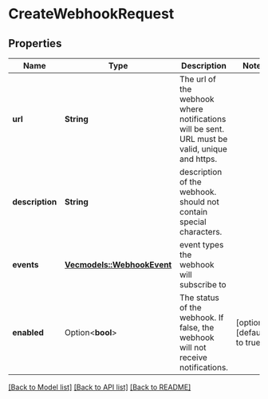 # CreateWebhookRequest

## Properties

Name | Type | Description | Notes
------------ | ------------- | ------------- | -------------
**url** | **String** | The url of the webhook where notifications will be sent. URL must be valid, unique and https. | 
**description** | **String** | description of the webhook. should not contain special characters. | 
**events** | [**Vec<models::WebhookEvent>**](WebhookEvent.md) | event types the webhook will subscribe to | 
**enabled** | Option<**bool**> | The status of the webhook. If false, the webhook will not receive notifications. | [optional][default to true]

[[Back to Model list]](../README.md#documentation-for-models) [[Back to API list]](../README.md#documentation-for-api-endpoints) [[Back to README]](../README.md)


